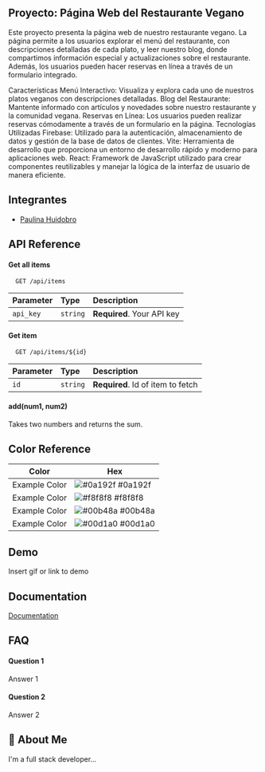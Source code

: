 
## Proyecto: Página Web del Restaurante Vegano

Este proyecto presenta la página web de nuestro restaurante vegano. La página permite a los usuarios explorar el menú del restaurante, con descripciones detalladas de cada plato, y leer nuestro blog, donde compartimos información especial y actualizaciones sobre el restaurante. Además, los usuarios pueden hacer reservas en línea a través de un formulario integrado.

Características
Menú Interactivo: Visualiza y explora cada uno de nuestros platos veganos con descripciones detalladas.
Blog del Restaurante: Mantente informado con artículos y novedades sobre nuestro restaurante y la comunidad vegana.
Reservas en Línea: Los usuarios pueden realizar reservas cómodamente a través de un formulario en la página.
Tecnologías Utilizadas
Firebase: Utilizado para la autenticación, almacenamiento de datos y gestión de la base de datos de clientes.
Vite: Herramienta de desarrollo que proporciona un entorno de desarrollo rápido y moderno para aplicaciones web.
React: Framework de JavaScript utilizado para crear componentes reutilizables y manejar la lógica de la interfaz de usuario de manera eficiente.


## Integrantes

- [Paulina Huidobro](https://github.com/PaulinaHuidobro)

## API Reference

#### Get all items

```http
  GET /api/items
```

| Parameter | Type     | Description                |
| :-------- | :------- | :------------------------- |
| `api_key` | `string` | **Required**. Your API key |

#### Get item

```http
  GET /api/items/${id}
```

| Parameter | Type     | Description                       |
| :-------- | :------- | :-------------------------------- |
| `id`      | `string` | **Required**. Id of item to fetch |

#### add(num1, num2)

Takes two numbers and returns the sum.

## Color Reference

| Color             | Hex                                                                |
| ----------------- | ------------------------------------------------------------------ |
| Example Color | ![#0a192f](https://via.placeholder.com/10/0a192f?text=+) #0a192f |
| Example Color | ![#f8f8f8](https://via.placeholder.com/10/f8f8f8?text=+) #f8f8f8 |
| Example Color | ![#00b48a](https://via.placeholder.com/10/00b48a?text=+) #00b48a |
| Example Color | ![#00d1a0](https://via.placeholder.com/10/00b48a?text=+) #00d1a0 |


## Demo

Insert gif or link to demo


## Documentation

[Documentation](https://linktodocumentation)


## FAQ

#### Question 1

Answer 1

#### Question 2

Answer 2


## 🚀 About Me
I'm a full stack developer...

